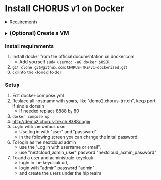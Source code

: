 # Install CHORUS v1 on Docker

<details>
  <summary>Requirements</summary>
  
- Ubuntu 22.04 
    - (Only OS tested, other linux with cgroups v2 might work)
- 500Gb Storage
- 64Gb Ram
- Docker with root access 
    - (container must run in privileged mode)
</details>

<br>

<details>
  <summary><b style="font-size:1.25em;">(Optional) Create a VM</b></summary>
  
### Heading
1. Create a VM
    - Ubuntu 22.04
    - 500Gb Hard disk
    - 64Gb Ram
    - Assign a public IP
    - Create a domain name, eg "demo2.chorus-tre.ch"
    - Connect via ssh
2. Create a user with sudo privileges, ie "chorus"
3. Login as "chorus"

</details>

### Install requirements
1. Install docker from the official documentation on docker.com
    - Add yourself `sudo usermod -aG docker $USER`
2. `git clone git@github.com:CHORUS-TRE/v1-dockerized.git`
3. cd into the cloned folder 

### Setup
1. Edit docker-compose.yml
2. Replace all hostname with yours, like "demo2.chorus-tre.ch", keep port if single domain
    - If needed replace 8888 by 80
3. `docker compose up`
4. http://demo2.chorus-tre.ch:8888/login
5. Login with the default user
    - Use log in with "user" and "password"
    - in the following screen you can change the inital password
6. To login as the nextcloud admin
    - use the "Log in with username or email", 
    - use "nextcloud_admin_user" pasword "nextcloud_admin_password"
7. To add a user and administrate keycloak
    - login in the keycloak url, 
    - login with "admin" password "admin" 
    - and create the users under the hip realm
